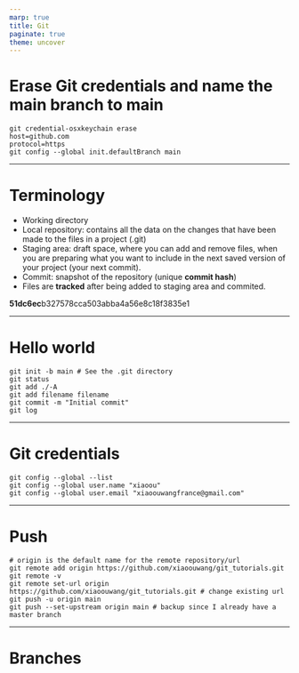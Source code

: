 ```yaml
---
marp: true
title: Git
paginate: true
theme: uncover
---
```


# Erase Git credentials and name the main branch to main

```
git credential-osxkeychain erase
host=github.com
protocol=https
git config --global init.defaultBranch main
```

---


# Terminology

* Working directory
* Local repository: contains all the data on the changes that have been made to the files in a project (.git)
* Staging area: draft space, where you can add and remove files, when you are preparing what you want to include in the next saved version of your project (your next commit).
* Commit: snapshot of the repository (unique **commit hash**)
* Files are **tracked** after being added to staging area and commited.

<style>section { font-size: 30px; }</style>
<!-- <style scoped> </style>for only 1 page -->

**51dc6ec**b327578cca503abba4a56e8c18f3835e1

---

# Hello world

```
git init -b main # See the .git directory
git status
git add ./-A
git add filename filename
git commit -m "Initial commit"
git log
```

---

# Git credentials

```
git config --global --list
git config --global user.name "xiaoou"
git config --global user.email "xiaoouwangfrance@gmail.com"
```

---

# Push

```
# origin is the default name for the remote repository/url
git remote add origin https://github.com/xiaoouwang/git_tutorials.git
git remote -v
git remote set-url origin https://github.com/xiaoouwang/git_tutorials.git # change existing url
git push -u origin main
git push --set-upstream origin main # backup since I already have a master branch
```

---

# Branches
